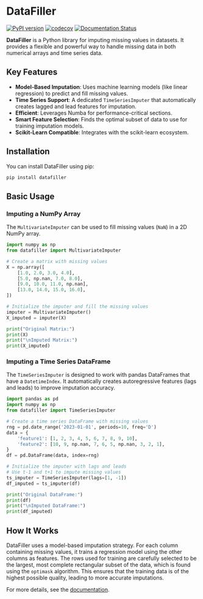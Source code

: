 # DataFiller

[![PyPI version](https://badge.fury.io/py/datafiller.svg)](https://badge.fury.io/py/datafiller)
[![codecov](https://codecov.io/github/CyrilJl/datafiller/graph/badge.svg?token=PXK2523PL9)](https://codecov.io/github/CyrilJl/datafiller)
[![Documentation Status](https://readthedocs.org/projects/datafiller/badge/?version=latest)](https://datafiller.readthedocs.io/en/latest/?badge=latest)

**DataFiller** is a Python library for imputing missing values in datasets. It provides a flexible and powerful way to handle missing data in both numerical arrays and time series data.

## Key Features

- **Model-Based Imputation**: Uses machine learning models (like linear regression) to predict and fill missing values.
- **Time Series Support**: A dedicated ``TimeSeriesImputer`` that automatically creates lagged and lead features for imputation.
- **Efficient**: Leverages Numba for performance-critical sections.
- **Smart Feature Selection**: Finds the optimal subset of data to use for training imputation models.
- **Scikit-Learn Compatible**: Integrates with the scikit-learn ecosystem.

## Installation

You can install DataFiller using pip:

```bash
pip install datafiller
```

## Basic Usage

### Imputing a NumPy Array

The ``MultivariateImputer`` can be used to fill missing values (`NaN`) in a 2D NumPy array.

```python
import numpy as np
from datafiller import MultivariateImputer

# Create a matrix with missing values
X = np.array([
    [1.0, 2.0, 3.0, 4.0],
    [5.0, np.nan, 7.0, 8.0],
    [9.0, 10.0, 11.0, np.nan],
    [13.0, 14.0, 15.0, 16.0],
])

# Initialize the imputer and fill the missing values
imputer = MultivariateImputer()
X_imputed = imputer(X)

print("Original Matrix:")
print(X)
print("\nImputed Matrix:")
print(X_imputed)
```

### Imputing a Time Series DataFrame

The ``TimeSeriesImputer`` is designed to work with pandas DataFrames that have a ``DatetimeIndex``. It automatically creates autoregressive features (lags and leads) to improve imputation accuracy.

```python
import pandas as pd
import numpy as np
from datafiller import TimeSeriesImputer

# Create a time series DataFrame with missing values
rng = pd.date_range('2023-01-01', periods=10, freq='D')
data = {
    'feature1': [1, 2, 3, 4, 5, 6, 7, 8, 9, 10],
    'feature2': [10, 9, np.nan, 7, 6, 5, np.nan, 3, 2, 1],
}
df = pd.DataFrame(data, index=rng)

# Initialize the imputer with lags and leads
# Use t-1 and t+1 to impute missing values
ts_imputer = TimeSeriesImputer(lags=[1, -1])
df_imputed = ts_imputer(df)

print("Original DataFrame:")
print(df)
print("\nImputed DataFrame:")
print(df_imputed)
```

## How It Works

DataFiller uses a model-based imputation strategy. For each column containing missing values, it trains a regression model using the other columns as features. The rows used for training are carefully selected to be the largest, most complete rectangular subset of the data, which is found using the ``optimask`` algorithm. This ensures that the training data is of the highest possible quality, leading to more accurate imputations.

For more details, see the [documentation](https://datafiller.readthedocs.io/).
